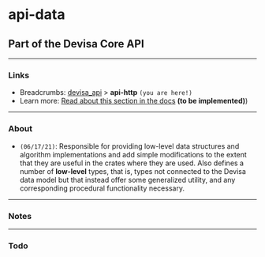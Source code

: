 # api-data
## Part of the Devisa Core API

---
### Links
- Breadcrumbs: [devisa_api](../../README.md) > **api-http** `(you are here!)`
- Learn more: [Read about this section in the docs](#) **(to be implemented)**)

---
### About
- `(06/17/21)`: Responsible for providing low-level data structures and algorithm implementations and add simple modifications to the extent that they are useful in the crates where they are used. Also defines a number of **low-level** types, that is, types not connected to the Devisa data model but that instead offer some generalized utility, and any corresponding procedural functionality necessary.


---
### Notes



---
### Todo

